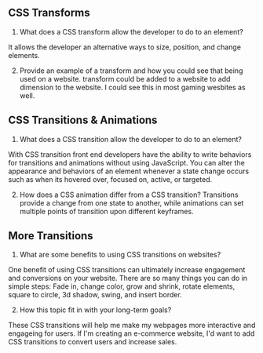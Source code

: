 ## CSS Transforms

1. What does a CSS transform allow the developer to do to an element?

It allows the developer an alternative ways to size, position, and change elements. 

2. Provide an example of a transform and how you could see that being used on a website.
transform could be added to a website to add dimension to the website. I could see this in most gaming wesbites as well. 


## CSS Transitions & Animations

1. What does a CSS transition allow the developer to do to an element?

With CSS transition front end developers have the ability to write behaviors for transitions and animations without using JavaScript. You can alter the appearance and behaviors of an element whenever a state change occurs such as when its hovered over, focused on, active, or targeted.

2. How does a CSS animation differ from a CSS transition?
Transitions provide a change from one state to another, while animations can set multiple points of transition upon different keyframes.

## More Transitions

1. What are some benefits to using CSS transitions on websites?

One benefit of using CSS transitions can ultimately increase engagement and conversions on your website. There are so many things you can do in simple steps: Fade in, change color, grow and shrink, rotate elements, square to circle, 3d shadow, swing, and insert border. 

2. How this topic fit in with your long-term goals?

These CSS transitions will help me make my webpages more interactive and engageing for users. If I'm creating an e-commerce website, I'd want to add CSS transitions to convert users and increase sales. 